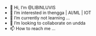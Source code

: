 - 👋 Hi, I’m @LIBINLUVIS
- 👀 I’m interested in thengga | AI/ML | IOT
- 🌱 I’m currently not learning ...
- 💞️ I’m looking to collaborate on undda
- 📫 How to reach me ...

<!---
LIBINLUVIS/LIBINLUVIS is a ✨ special ✨ repository because its `README.md` (this file) appears on your GitHub profile.
You can click the Preview link to take a look at your changes.
--->
